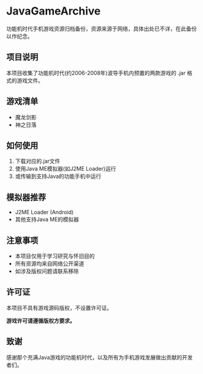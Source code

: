 # JavaGameArchive

功能机时代手机游戏资源归档备份，资源来源于网络，具体出处已不详，在此备份以作纪念。

## 项目说明

本项目收集了功能机时代(约2006-2008年)波导手机内预置的两款游戏的 .jar 格式的游戏文件。

## 游戏清单

- 魔龙剑影
- 神之日落

## 如何使用

1. 下载对应的.jar文件
2. 使用Java ME模拟器(如J2ME Loader)运行
3. 或传输到支持Java的功能手机中运行

## 模拟器推荐

- J2ME Loader (Android)
- 其他支持Java ME的模拟器

## 注意事项

- 本项目仅用于学习研究与怀旧目的
- 所有资源均来自网络公开渠道
- 如涉及版权问题请联系移除

## 许可证

本项目不具有游戏源码版权，不设置许可证。

**游戏许可请遵循版权方要求。**

## 致谢

感谢那个充满Java游戏的功能机时代，以及所有为手机游戏发展做出贡献的开发者们。

